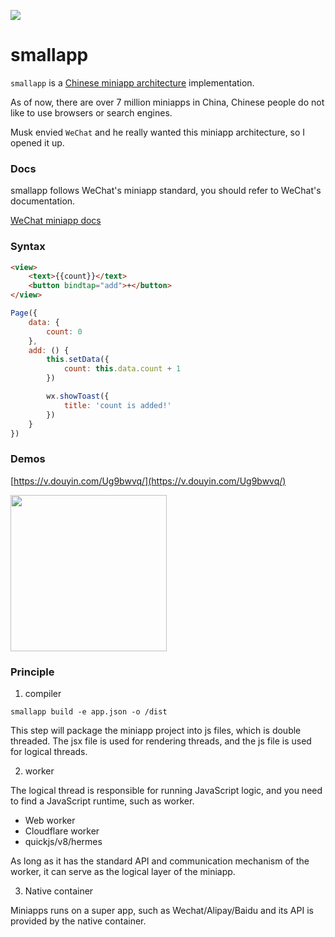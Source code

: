 ![](https://cdn-us.imgs.moe/2023/06/08/6481702430f68.png)

# smallapp

`smallapp` is a [Chinese miniapp architecture](https://www.w3.org/TR/mini-app-white-paper) implementation.

As of now, there are over 7 million miniapps in China, Chinese people do not like to use browsers or search engines.

Musk envied `WeChat` and he really wanted this miniapp architecture, so I opened it up.

### Docs

smallapp follows WeChat's miniapp standard, you should refer to WeChat's documentation.

[WeChat miniapp docs](https://developers.weixin.qq.com/miniprogram/en/dev/framework/)

### Syntax

```html
<view>
    <text>{{count}}</text>
    <button bindtap="add">+</button>
</view>
```
```js
Page({
    data: {
        count: 0
    },
    add: () {
        this.setData({
            count: this.data.count + 1
        })

        wx.showToast({ 
            title: 'count is added!' 
        })
    }
})
```

### Demos

[https://v.douyin.com/Ug9bwvq/](https://v.douyin.com/Ug9bwvq/)

<img src="https://cdn-us.imgs.moe/2023/06/08/64815bf234e71.jpg" width="250px"></img>

### Principle

1. compiler

```
smallapp build -e app.json -o /dist
```

This step will package the miniapp project into js files, which is double threaded. The jsx file is used for rendering threads, and the js file is used for logical threads.

2. worker

The logical thread is responsible for running JavaScript logic, and you need to find a JavaScript runtime, such as worker.

- Web worker
- Cloudflare worker
- quickjs/v8/hermes

As long as it has the standard API and communication mechanism of the worker, it can serve as the logical layer of the miniapp.

3. Native container

Miniapps runs on a super app, such as Wechat/Alipay/Baidu and its API is provided by the native container.
